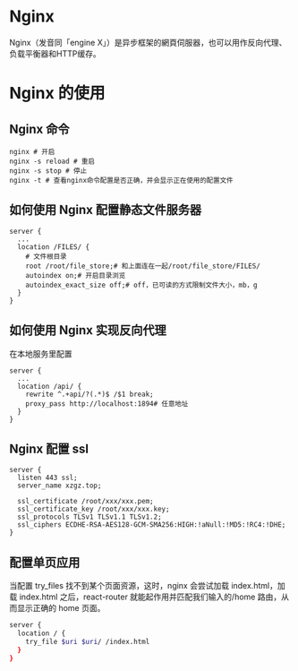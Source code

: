 # Nginx
Nginx（发音同「engine X」）是异步框架的網頁伺服器，也可以用作反向代理、负载平衡器和HTTP缓存。

# Nginx 的使用

## Nginx 命令

```nginx
nginx # 开启
nginx -s reload # 重启
nginx -s stop # 停止
nginx -t # 查看nginx命令配置是否正确，并会显示正在使用的配置文件
```

## 如何使用 Nginx 配置静态文件服务器

```nginx
server {
  ...
  location /FILES/ {
    # 文件根目录
    root /root/file_store;# 和上面连在一起/root/file_store/FILES/
    autoindex on;# 开启目录浏览
    autoindex_exact_size off;# off，已可读的方式限制文件大小，mb，g
  }
}
```

## 如何使用 Nginx 实现反向代理

在本地服务里配置

```nginx
server {
  ...
  location /api/ {
    rewrite ^.+api/?(.*)$ /$1 break;
    proxy_pass http://localhost:1894# 任意地址
  }
}
```

## Nginx 配置 ssl

```nginx
server {
  listen 443 ssl;
  server_name xzgz.top;

  ssl_certificate /root/xxx/xxx.pem;
  ssl_certificate_key /root/xxx/xxx.key;
  ssl_protocols TLSv1 TLSv1.1 TLSv1.2;
  ssl_ciphers ECDHE-RSA-AES128-GCM-SMA256:HIGH:!aNull:!MD5:!RC4:!DHE;
}
```

## 配置单页应用

当配置 try_files 找不到某个页面资源，这时，nginx 会尝试加载 index.html，加载 index.html 之后，react-router 就能起作用并匹配我们输入的/home 路由，从而显示正确的 home 页面。

```sh
server {
  location / {
    try_file $uri $uri/ /index.html
  }
}
```
